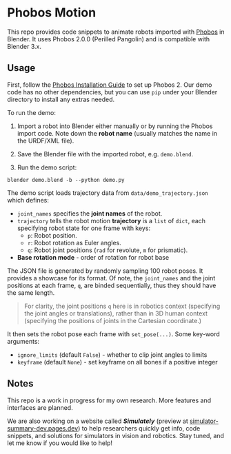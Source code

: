 # Phobos Motion

This repo provides code snippets to animate robots imported with [Phobos](https://github.com/dfki-ric/phobos) in Blender. It uses Phobos 2.0.0 (Perilled Pangolin) and is compatible with Blender 3.x.

## Usage

First, follow the [Phobos Installation Guide](https://github.com/dfki-ric/phobos#installation) to set up Phobos 2. Our demo code has no other dependencies, but you can use `pip` under your Blender directory to install any extras needed. 

To run the demo:

1. Import a robot into Blender either manually or by running the Phobos import code. Note down the **robot name** (usually matches the name in the URDF/XML file).

2. Save the Blender file with the imported robot, e.g. `demo.blend`.

3. Run the demo script:

```shell
blender demo.blend -b --python demo.py
```

The demo script loads trajectory data from `data/demo_trajectory.json` which defines:

- `joint_names` specifies the **joint names** of the robot.
- `trajectory` tells the robot motion **trajectory** is a `list` of `dict`, each specifying robot state for one frame with keys:
   - `p`: Robot position.
   - `r`: Robot rotation as Euler angles.
   - `q`: Robot joint positions (`rad` for revolute, `m` for prismatic). 
- **Base rotation mode** - order of rotation for robot base 

The JSON file is generated by randomly sampling 100 robot poses. It provides a showcase for its format. Of note, the `joint_names` and the joint positions at each frame, `q`, are binded sequentially, thus they should have the same length.

> For clarity, the joint positions `q` here is in robotics context (specifying the joint angles or translations), rather than in 3D human context (specifying the positions of joints in the Cartesian coordinate.)

It then sets the robot pose each frame with `set_pose(...)`. Some key-word arguments:

- `ignore_limits` (default `False`) - whether to clip joint angles to limits
- `keyframe` (default `None`) - set keyframe on all bones if a positive integer

## Notes

This repo is a work in progress for my own research. More features and interfaces are planned.

We are also working on a website called ***Simulately*** (preview at [simulator-summary-dev.pages.dev](https://simulator-summary-dev.pages.dev/)) to help researchers quickly get info, code snippets, and solutions for simulators in vision and robotics. Stay tuned, and let me know if you would like to help!
